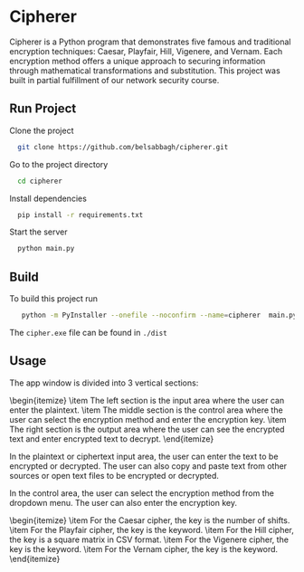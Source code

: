 
# Cipherer

Cipherer is a Python program that demonstrates five famous and traditional encryption techniques: Caesar, Playfair, Hill, Vigenere, and Vernam. Each encryption method offers a unique approach to securing information through mathematical transformations and substitution. This project was built in partial fulfillment of our network security course.

## Run Project

Clone the project

```bash
  git clone https://github.com/belsabbagh/cipherer.git
```

Go to the project directory

```bash
  cd cipherer
```

Install dependencies

```bash
  pip install -r requirements.txt
```

Start the server

```bash
  python main.py
```

## Build

To build this project run

```bash
   python -m PyInstaller --onefile --noconfirm --name=cipherer  main.py 
```

The `cipher.exe` file can be found in `./dist`

## Usage

The app window is divided into 3 vertical sections:

\begin{itemize}
\item The left section is the input area where the user can enter the plaintext.
\item The middle section is the control area where the user can select the encryption method and enter the encryption key.
\item The right section is the output area where the user can see the encrypted text and enter encrypted text to decrypt.
\end{itemize}

In the plaintext or ciphertext input area, the user can enter the text to be encrypted or decrypted. The user can also copy and paste text from other sources or open text files to be encrypted or decrypted.

In the control area, the user can select the encryption method from the dropdown menu. The user can also enter the encryption key.

\begin{itemize}
\item For the Caesar cipher, the key is the number of shifts.
\item For the Playfair cipher, the key is the keyword.
\item For the Hill cipher, the key is a square matrix in CSV format.
\item For the Vigenere cipher, the key is the keyword.
\item For the Vernam cipher, the key is the keyword.
\end{itemize}
